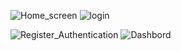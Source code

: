 ![Home_screen](https://github.com/user-attachments/assets/e286b04e-f166-47d2-8129-4e5b4bbfe4ab)     ![login](https://github.com/user-attachments/assets/1b54054b-eb4f-4d5d-a629-2fac8b6fd9bd)



![Register_Authentication](https://github.com/user-attachments/assets/057a8bf1-170d-4540-b01b-56cb5f95f271)  ![Dashbord](https://github.com/user-attachments/assets/4e25a9d6-bcf5-4752-afe7-dc733765fc35)
